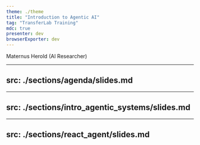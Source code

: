```yaml
---
theme: ./theme
title: "Introduction to Agentic AI"
tag: "TransferLab Training"
mdc: true
presenter: dev
browserExporter: dev
---
```



Maternus Herold <span class="font-light">(AI Researcher)</span><br/>


---
src: ./sections/agenda/slides.md
---

---
src: ./sections/intro_agentic_systems/slides.md
---

---
src: ./sections/react_agent/slides.md
---
